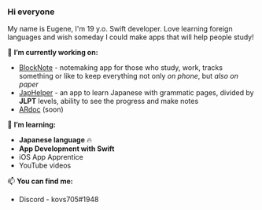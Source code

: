 ### Hi everyone

My name is Eugene, I'm 19 y.o. Swift developer. Love learning foreign languages and wish someday I could make apps that will help people study!

🔭 **I’m currently working on:**
 - [BlockNote](https://github.com/kovs705/BlockNote) - notemaking app for those who study, work, tracks something or like to keep everything not only _on phone_, but _also on paper_
 - [JapHelper](https://github.com/kovs705/JapHelper) - an app to learn Japanese with grammatic pages, divided by **JLPT** levels, ability to see the progress and make notes
 - [ARdoc](https://github.com/kovs705/ARdoc) (soon)

🌱 **I’m learning:**
- **Japanese language** 🔥
- **App Development with Swift**
- iOS App Apprentice
- YouTube videos

📫 **You can find me:**
 - Discord - kovs705#1948
